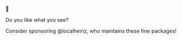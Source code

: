 :wave:

Do you like what you see?

Consider sponsoring @localheinz, who maintains these fine packages!
